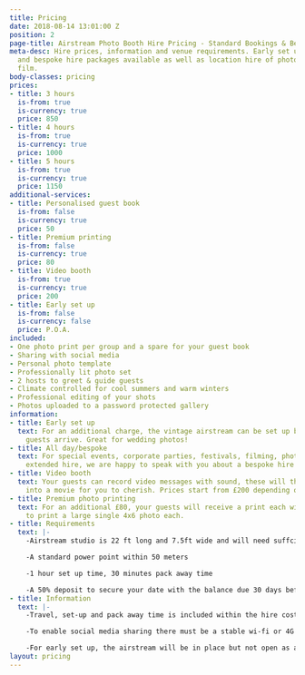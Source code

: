 ```yaml
---
title: Pricing
date: 2018-08-14 13:01:00 Z
position: 2
page-title: Airstream Photo Booth Hire Pricing - Standard Bookings & Bespoke Packages
meta-desc: Hire prices, information and venue requirements. Early set up, all day
  and bespoke hire packages available as well as location hire of photography and
  film.
body-classes: pricing
prices:
- title: 3 hours
  is-from: true
  is-currency: true
  price: 850
- title: 4 hours
  is-from: true
  is-currency: true
  price: 1000
- title: 5 hours
  is-from: true
  is-currency: true
  price: 1150
additional-services:
- title: Personalised guest book
  is-from: false
  is-currency: true
  price: 50
- title: Premium printing
  is-from: false
  is-currency: true
  price: 80
- title: Video booth
  is-from: true
  is-currency: true
  price: 200
- title: Early set up
  is-from: false
  is-currency: false
  price: P.O.A.
included:
- One photo print per group and a spare for your guest book
- Sharing with social media
- Personal photo template
- Professionally lit photo set
- 2 hosts to greet & guide guests
- Climate controlled for cool summers and warm winters
- Professional editing of your shots
- Photos uploaded to a password protected gallery
information:
- title: Early set up
  text: For an additional charge, the vintage airstream can be set up before your
    guests arrive. Great for wedding photos!
- title: All day/bespoke
  text: For special events, corporate parties, festivals, filming, photo shoots and
    extended hire, we are happy to speak with you about a bespoke hire package.
- title: Video booth
  text: Your guests can record video messages with sound, these will then be edited
    into a movie for you to cherish. Prices start from £200 depending on event duration.
- title: Premium photo printing
  text: For an additional £80, your guests will receive a print each with the option
    to print a large single 4x6 photo each.
- title: Requirements
  text: |-
    -Airstream studio is 22 ft long and 7.5ft wide and will need suffcient access and a relatively flat area to set up.

    -A standard power point within 50 meters

    -1 hour set up time, 30 minutes pack away time

    -A 50% deposit to secure your date with the balance due 30 days before your event
- title: Information
  text: |-
    -Travel, set-up and pack away time is included within the hire cost

    -To enable social media sharing there must be a stable wi-fi or 4G connection. If this is not available uploads will be queued until a signal is available

    -For early set up, the airstream will be in place but not open as a photo booth until the agreed hire time
layout: pricing
---
```


